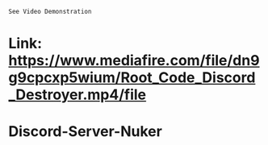 ```
See Video Demonstration

```
# Link: https://www.mediafire.com/file/dn9g9cpcxp5wium/Root_Code_Discord_Destroyer.mp4/file

# Discord-Server-Nuker
